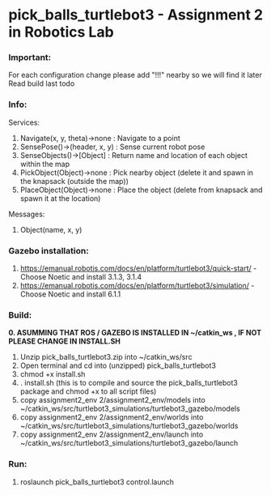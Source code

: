 # pick_balls_turtlebot3 - Assignment 2 in Robotics Lab

### Important:
For each configuration change please add "!!!" nearby so we will find it later
Read build last todo

### Info:
Services:
1. Navigate(x, y, theta)->none		: Navigate to a point
2. SensePose()->(header, x, y)		: Sense current robot pose
3. SenseObjects()->[Object]	      : Return name and location of each object within the map
4. PickObject(Object)->none	      : Pick nearby object (delete it and spawn in the knapsack (outside the map))
5. PlaceObject(Object)->none	: Place the object (delete from knapsack and spawn it at the location)

Messages:
1. Object(name, x, y)

### Gazebo installation:
1. https://emanual.robotis.com/docs/en/platform/turtlebot3/quick-start/ - Choose Noetic and install 3.1.3, 3.1.4
2. https://emanual.robotis.com/docs/en/platform/turtlebot3/simulation/ - Choose Noetic and install 6.1.1

### Build:
**0. ASUMMING THAT ROS / GAZEBO IS INSTALLED IN ~/catkin_ws , IF NOT PLEASE CHANGE IN INSTALL.SH**
1. Unzip pick_balls_turtlebot3.zip into ~/catkin_ws/src
2. Open terminal and cd into (unzipped) pick_balls_turtlebot3
3. chmod +x install.sh
4. . install.sh (this is to compile and source the pick_balls_turtlebot3 package and chmod +x to all script files)
5. copy assignment2_env 2/assignment2_env/models into ~/catkin_ws/src/turtlebot3_simulations/turtlebot3_gazebo/models
6. copy assignment2_env 2/assignment2_env/worlds into ~/catkin_ws/src/turtlebot3_simulations/turtlebot3_gazebo/worlds
7. copy assignment2_env 2/assignment2_env/launch into ~/catkin_ws/src/turtlebot3_simulations/turtlebot3_gazebo/launch

### Run:
1. roslaunch pick_balls_turtlebot3 control.launch

